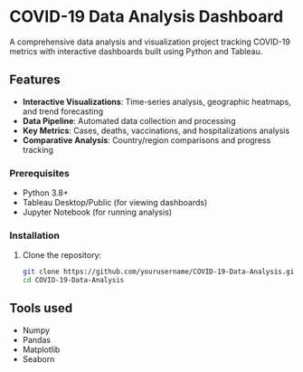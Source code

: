 
# COVID-19 Data Analysis Dashboard

A comprehensive data analysis and visualization project tracking COVID-19 metrics with interactive dashboards built using Python and Tableau.

## Features

- **Interactive Visualizations**: Time-series analysis, geographic heatmaps, and trend forecasting
- **Data Pipeline**: Automated data collection and processing
- **Key Metrics**: Cases, deaths, vaccinations, and hospitalizations analysis
- **Comparative Analysis**: Country/region comparisons and progress tracking

### Prerequisites

- Python 3.8+
- Tableau Desktop/Public (for viewing dashboards)
- Jupyter Notebook (for running analysis)

### Installation

1. Clone the repository:
   ```bash
   git clone https://github.com/yourusername/COVID-19-Data-Analysis.git
   cd COVID-19-Data-Analysis

## Tools used
- Numpy
- Pandas
- Matplotlib
- Seaborn
  
